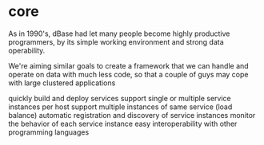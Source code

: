 # core

As in 1990's, dBase had let many people become highly productive programmers, by its simple working environment and strong data operability.

We're aiming similar goals to create a framework that we can handle and operate on data with much less code, so that a couple of guys may cope with large clustered applications 

quickly build and deploy services
support single or multiple service instances per host
support multiple instances of same service (load balance)
automatic registration and discovery of service instances
monitor the behavior of each service instance
easy interoperability with other programming languages
